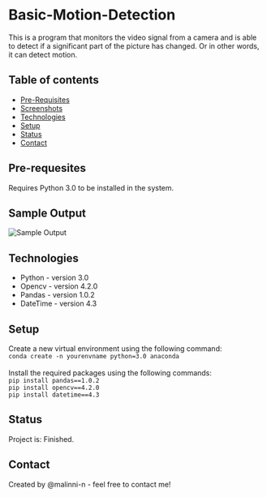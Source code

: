 # Basic-Motion-Detection
This is a program that monitors the video signal from a camera and is able to detect if a significant part of the picture has changed. Or in other words, it can detect motion.

## Table of contents
* [Pre-Requisites](#pre-requesites)
* [Screenshots](#screenshots)
* [Technologies](#technologies)
* [Setup](#setup)
* [Status](#status)
* [Contact](#contact)

## Pre-requesites
Requires Python 3.0 to be installed in the system.

## Sample Output
![Sample Output](sample_output.gif)

## Technologies
* Python - version 3.0
* Opencv - version 4.2.0
* Pandas - version 1.0.2
* DateTime - version 4.3

## Setup
Create a new virtual environment using the following command:\
`conda create -n yourenvname python=3.0 anaconda`\
\
Install the required packages using the following commands:\
`pip install pandas==1.0.2`\
`pip install opencv==4.2.0`\
`pip install datetime==4.3`

## Status
Project is: Finished.

## Contact
Created by @malinni-n - feel free to contact me!
